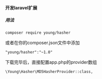 #### 开发laravel扩展

##### 用法
`composer require young/hasher`

或者在你的composer.json文件中添加

`"young/hasher":"~1.0"`

下载完毕后，直接配置app.php的provider数组

`\Young\Hasher\MD5HasherProvider::class,`
